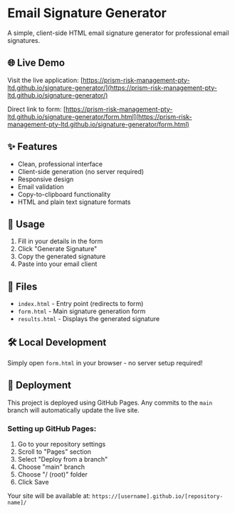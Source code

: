 # Email Signature Generator

A simple, client-side HTML email signature generator for professional email signatures.

## 🌐 Live Demo

Visit the live application: [https://prism-risk-management-pty-ltd.github.io/signature-generator/](https://prism-risk-management-pty-ltd.github.io/signature-generator/)

Direct link to form: [https://prism-risk-management-pty-ltd.github.io/signature-generator/form.html](https://prism-risk-management-pty-ltd.github.io/signature-generator/form.html)

## ✨ Features

- Clean, professional interface
- Client-side generation (no server required)
- Responsive design
- Email validation
- Copy-to-clipboard functionality
- HTML and plain text signature formats

## 🚀 Usage

1. Fill in your details in the form
2. Click "Generate Signature"
3. Copy the generated signature
4. Paste into your email client

## 📁 Files

- `index.html` - Entry point (redirects to form)
- `form.html` - Main signature generation form
- `results.html` - Displays the generated signature

## 🛠️ Local Development

Simply open `form.html` in your browser - no server setup required!

## 📝 Deployment

This project is deployed using GitHub Pages. Any commits to the `main` branch will automatically update the live site.

### Setting up GitHub Pages:

1. Go to your repository settings
2. Scroll to "Pages" section
3. Select "Deploy from a branch"
4. Choose "main" branch
5. Choose "/ (root)" folder
6. Click Save

Your site will be available at: `https://[username].github.io/[repository-name]/`
